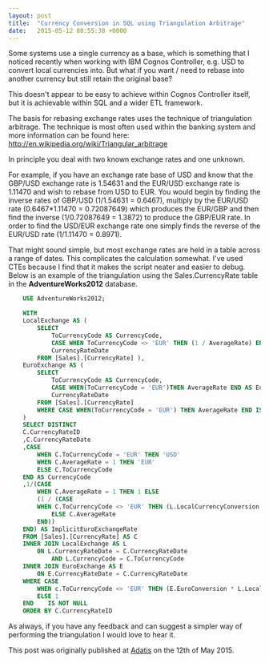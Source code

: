 ```yaml
---
layout: post
title:  "Currency Conversion in SQL using Triangulation Arbitrage"
date:   2015-05-12 08:55:38 +0000
---
```


Some systems use a single currency as a base, which is something that I noticed recently when working with IBM Cognos Controller, e.g. USD to convert local currencies into. But what if you want / need to rebase into another currency but still retain the original base?

This doesn't appear to be easy to achieve within Cognos Controller itself, but it is achievable within SQL and a wider ETL framework.

The basis for rebasing exchange rates uses the technique of triangulation arbitrage. The technique is most often used within the banking system and more information can be found here: http://en.wikipedia.org/wiki/Triangular_arbitrage 

In principle you deal with two known exchange rates and one unknown.

For example, if you have an exchange rate base of USD and know that the GBP/USD exchange rate is 1.54631 and the EUR/USD exchange rate is 1.11470 and wish to rebase from USD to EUR. You would begin by finding the inverse rates of GBP/USD (1/1.54631 = 0.6467), multiply by the EUR/USD rate (0.6467*1.11470 = 0.72087649) which produces the EUR/GBP and then find the inverse (1/0.72087649 = 1.3872) to produce the GBP/EUR rate. In order to find the USD/EUR exchange rate one simply finds the reverse of the EUR/USD rate (1/1.11470 = 0.8971).

That might sound simple, but most exchange rates are held in a table across a range of dates. This complicates the calculation somewhat. I've used CTEs because I find that it makes the script neater and easier to debug. Below is an example of the triangulation using the Sales.CurrencyRate table in the **AdventureWorks2012** database.

``` SQL
    USE AdventureWorks2012;

    WITH  
    LocalExchange AS (  
        SELECT  
            ToCurrencyCode AS CurrencyCode,  
            CASE WHEN ToCurrencyCode <> 'EUR' THEN (1 / AverageRate) END AS LocalCurrencyConversion,  
            CurrencyRateDate
        FROM [Sales].[CurrencyRate] ),
    EuroExchange AS (
        SELECT
            ToCurrencyCode AS CurrencyCode,
            CASE WHEN(ToCurrencyCode = 'EUR')THEN AverageRate END AS EuroConversion,
            CurrencyRateDate
        FROM [Sales].[CurrencyRate] 
        WHERE CASE WHEN(ToCurrencyCode = 'EUR') THEN AverageRate END IS NOT NULL
    )
    SELECT DISTINCT
    C.CurrencyRateID
    ,C.CurrencyRateDate
    ,CASE
        WHEN C.ToCurrencyCode = 'EUR' THEN 'USD'
        WHEN C.AverageRate = 1 THEN 'EUR'
        ELSE C.ToCurrencyCode
    END AS CurrencyCode
    ,1/(CASE
        WHEN C.AverageRate = 1 THEN 1 ELSE
        (1 / (CASE
        WHEN C.ToCurrencyCode <> 'EUR' THEN (L.LocalCurrencyConversion * E.EuroConversion)
            ELSE C.AverageRate
        END))
    END) AS ImplicitEuroExchangeRate
    FROM [Sales].[CurrencyRate] AS C
    INNER JOIN LocalExchange AS L
        ON L.CurrencyRateDate = C.CurrencyRateDate
            AND L.CurrencyCode = C.ToCurrencyCode
    INNER JOIN EuroExchange AS E
        ON E.CurrencyRateDate = C.CurrencyRateDate
    WHERE CASE
        WHEN c.ToCurrencyCode <> 'EUR' THEN (E.EuroConversion * L.LocalCurrencyConversion)
        ELSE 1
    END    IS NOT NULL
    ORDER BY C.CurrencyRateID
```

As always, if you have any feedback and can suggest a simpler way of performing the triangulation I would love to hear it.  

This post was originally published at [Adatis](https://adatis.co.uk/currency-conversion-triangulation-arbitrage/) on the 12th of May 2015.
